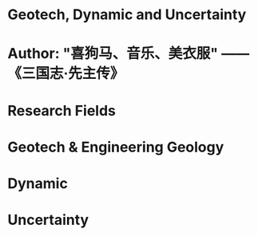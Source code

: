 # Geotech, Dynamic and Uncertainty
# Author: "喜狗马、音乐、美衣服" —— 《三国志·先主传》

# Research Fields

#   Geotech & Engineering Geology

#   Dynamic

#   Uncertainty
# 
